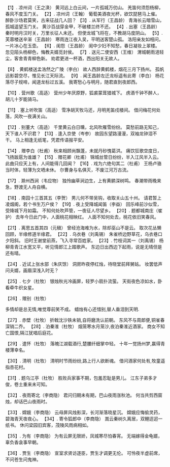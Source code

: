   
【1】.    凉州词（王之涣） 
黄河远上白云间，一片孤城万仞山。 
羌笛何须怨杨柳，春风不度玉门关。 
【2】.    凉州词（王翰） 
葡萄美酒夜光杯，欲饮琵琶马上催。 
醉卧沙场君莫笑，古来征战几人回？ 
【3】.    从军行（王昌龄） 
青海长云暗雪山，孤城遥望玉门关。 
黄沙百战穿金甲，不破楼兰终不还。 
【4】.    出塞（王昌龄） 
秦时明月汉时关，万里长征人未还。 
但使龙城飞将在，不教胡马度阴山。 
【5】.    芙蓉楼送辛渐（王昌龄） 
寒雨连江夜入吴，平明送客楚山孤。 
洛阳亲友如相问，一片冰心在玉壶。 
【6】.    闺怨（王昌龄） 
闺中少妇不知愁，春日凝妆上翠楼。 
忽见陌头杨柳色，悔教夫婿觅封侯。 
【7】.    送元二使安西（王维） 
渭城朝雨浥轻尘，客舍青青柳色新。 
劝君更进一杯酒，西出阳关无故人。 
  
【8】.    黄鹤楼送孟浩然之广陵（李白） 
故人西辞黄鹤楼，烟花三月下扬州。 
孤帆远影碧空尽，惟见长江天际流。 
【9】.    闻王昌龄左迁龙标遥有此寄（李白） 
杨花落尽子规啼，闻道龙标过五溪。 
我寄愁心与明月，随君直到夜郎西。 
  
【10】.    营州歌（高适） 
营州少年厌原野，狐裘蒙茸猎城下。 
虏酒千钟不醉人，胡儿十岁能骑马。 
  
【11】.    塞上听吹笛（高适） 
雪净胡天牧马还，月明羌笛戍楼间。 
借问梅花何处落，风吹一夜满关山。 
  
【12】.    别董大（高适） 
千里黄云白日曛，北风吹雁雪纷纷。 
莫愁前路无知己，天下谁人不识君？ 
【13】.    逢入京使（岑参） 
故园东望路漫漫，双袖龙钟泪不干。 
马上相逢无纸笔，凭君传语报平安。 
  
【14】.    赠李白（杜甫） 
秋来相顾尚飘蓬，未就丹砂愧葛洪。 
   痛饮狂歌空度日，飞扬跋扈为谁雄？ 
【15】.    赠花卿（杜甫） 
锦城丝管日纷纷，半入江风半入云。 
此曲只应天上有，人间能得几回闻？ 
【16】.    戏为六绝句其二（杜甫） 
王杨卢骆当时体，轻薄为文哂未休。 
尔曹身与名俱灭，不废江河万古流。 
  
【17】.    滁州西涧（韦应物） 
独怜幽草涧边生，上有黄鹂深树鸣。 
春潮带雨晚来急，野渡无人舟自横。 
  
【18】.    南园十三首其五（李贺） 
男儿何不带吴钩，收取关山五十州。 
请君暂上凌烟阁，若个书生万户侯？ 
【19】.    夜上受降城闻笛（李益） 
回乐峰前沙似雪，受降城下月如霜。 
不知何处吹芦管，一夜征人尽望乡。 
【20】.    题都城南庄（崔护） 
去年今日此门中，人面桃花相映红。 
人面不知何处去，桃花依旧笑春风。 
  
【21】.    离思五首其四（元稹） 
曾经沧海难为水，除却巫山不是云。 
取次花丛懒回顾，半缘修道半缘君。 
【22】.    乌衣巷（刘禹锡） 
朱雀桥边野草花，乌衣巷口夕阳斜。 
旧时王谢堂前燕，飞入寻常百姓家。 
【23】.    竹枝词其一（刘禹锡） 
杨柳青青江水宽又平，听见情郎江上踏歌声。 
东边日出西边下起雨，说是无晴但是还有晴。 
  
【24】.    近试上张水部（朱庆馀） 
洞房昨夜停红烛，待晓堂前拜舅姑。 
妆罢低声问夫婿，画眉深浅入时无？ 
  
【25】.    七夕（杜牧） 
银烛秋光冷画屏，轻罗小扇扑流萤。 
天街夜色凉如水，卧看牵牛织女星。 
  
【26】.    赠别（杜牧） 
  
多情却是总无情,唯觉尊前笑不成。 
蜡烛有心还惜别,替人垂泪到天明. 
  
【27】.    赤壁（杜牧） 
折戟沈沙铁未销,自将磨洗认前朝。 
东风不与周郎便,铜雀春深销二乔。 
【28】.    泊秦淮（杜牧） 
烟笼寒水月笼沙,夜泊秦淮近酒家。 
商女不知亡国恨,隔江犹唱后庭花。 
  
【29】.    遣怀（杜牧） 
落魄江湖载酒行,楚腰纤细掌中轻。 
十年一觉扬州梦,赢得青楼薄幸名。 
  
【30】.    清明（杜牧） 
清明时节雨纷纷,路上行人欲断魂。 
借问酒家何处有,牧童遥指杏花村。 
  
【31】.    题乌江亭（杜牧） 
胜败兵家事不期，包羞忍耻是男儿。 
江东子弟多才俊，卷土重来未可知。 
  
【32】.    夜雨寄北（李商隐） 
君问归期未有期，巴山夜雨涨秋池。 
何当共剪西窗烛，却话巴山夜雨时。 
  
【33】.    嫦娥（李商隐） 
云母屏风烛影深，长河渐落晓星沉。 
嫦娥应悔偷灵药，碧海青天夜夜心。 
【34】.    寄令狐郎中（李商隐） 
嵩云秦树久离居，双鲤迢迢一纸书。 
休问梁园旧宾客，茂陵风雨病相如。 
  
【35】.    为有（李商隐） 
为有云屏无限娇，凤城寒尽怕春宵。 
无端嫁得金龟婿，辜负香衾事早朝。 
  
【36】.    贾生（李商隐） 
宣室求贤访逐臣，贾生才调更无伦。 
可怜夜半虚前席，不问苍生问鬼神。 

  
